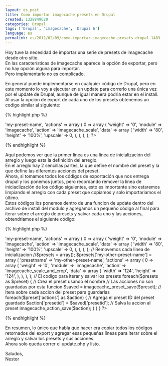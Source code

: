 ```yaml
---
layout: es_post
title: Como importar imagecache presets en Drupal
created: 1328849620
categories: Drupal
tags: ['Drupal', 'imagecache', 'Drupal 6']
language: es
permalink: es/2012/02/09/como-importar-imagecache-presets-drupal-1483
---
```

Hoy tuve la necesidad de importar una serie de presets de imagecache desde otro sitio.  
En las características de imagecache aparece la opción de exportar, pero no hay opción alguna para importar.  
Pero implementarlo no es complicado.

En general puede implementarse en cualquier código de Drupal, pero en este momento lo voy a ejecutar en un update para correrlo una única vez por el update de Drupal, aunque de igual manera podria estar en el install.  
Al usar la opción de export de cada uno de los presets obtenemos un codigo similar al siguiente:  

{% highlight php %}
<?php
$presets = array();
$presets['my-preset-name'] = array (
  'presetname' => 'my-preset-name',
  'actions' =>
  array (
    0 =>
    array (
      'weight' => '0',
      'module' => 'imagecache',
      'action' => 'imagecache_scale',
      'data' =>
      array (
        'width' => '80',
        'height' => '100%',
        'upscale' => 0,
      ),
    ),
  ),
);
?>
{% endhighlight %}

Aquí podemos ver que la primer línea es una línea de inicialización del arreglo y luego esta la definición del arreglo.  
En el arreglo hay 2 sencillas partes, la que define el nombre del preset y la que define las diferentes acciones del preset.  
Ahora, si tomamos todos los códigos de exportación que nos entrega drupal y los ponemos juntos, pero recordando remover la línea de iniciaclización de los código siguientes, esto es importante sino estaremos limpiando el arreglo con cada preset que copiamos y solo importariamos el último.  
Estos códigos los ponemos dentro de una funcion de update dentro del archivo de install del modulo y agregamos un pequeño código al final para iterar sobre el arreglo de presets y salvar cada uno y las acciones, obtendriamos el siguiente código:

{% highlight php %}
<?php
// En el archivo "mimodulo.install"
function mimodulo_update_1000() {
  // Copiamos los codigos de exportar cada preset
  // Conservamos solo la primer linea de inicializacion
  $presets = array(); // Esta si se queda
  $presets['my-preset-name'] = array (
    'presetname' => 'my-preset-name',
    'actions' =>
    array (
      0 =>
      array (
        'weight' => '0',
        'module' => 'imagecache',
        'action' => 'imagecache_scale',
        'data' =>
        array (
          'width' => '80',
          'height' => '100%',
          'upscale' => 0,
        ),
      ),
    ),
  );

  // Removemos cada linea de inicializacion
  //$presets = array();
  $presets['my-other-preset-name'] = array (
    'presetname' => 'my-other-preset-name',
    'actions' =>
    array (
      0 =>
      array (
        'weight' => '0',
        'module' => 'imagecache',
        'action' => 'imagecache_scale_and_crop',
        'data' =>
        array (
          'width' => '124',
          'height' => '124',
        ),
      ),
    ),
  );
  // El codigo para iterar y salvar los presets
  foreach($presets as $preset) {
    // Crea el preset usando el nombre
    // Las acciones no son guardadas por esta funcion
    $saved = imagecache_preset_save($preset);
    // Itera sobre cada accion del preset para guardarlas
    foreach($preset['actions'] as $action) {
      // Agrega el preset ID del preset guardado
      $action['presetid'] = $saved['presetid'];
      // Salva la accion al preset
      imagecache_action_save($action);
    }
  }
}
?>
{% endhighlight %}

En resumen, lo único que había que hacer era copiar todos los códigos retornados del export y agregar esas pequeñas líneas para iterar sobre el arreglo y salvar los presets y sus acciones.  
Ahora solo queda correr el update.php y listo.  

Saludos,  
Nestor
